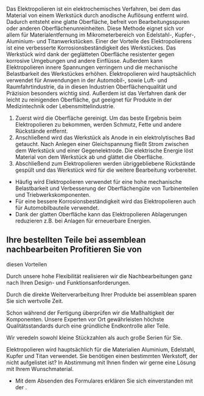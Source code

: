 

Das Elektropolieren ist ein elektrochemisches Verfahren, bei dem das Material
von einem Werkstück durch anodische Auflösung entfernt wird. Dadurch entsteht
eine glatte Oberfläche, befreit von Bearbeitungsspuren oder anderen
Oberflächenunreinheiten. Diese Methode eignet sich vor allem für
Materialentfernung im Mikrometerbereich von Edelstahl-, Kupfer-, Aluminium- und
Titanwerkstücken. Einer der Vorteile des Elektropolierens ist eine verbesserte
Korrosionsbeständigkeit des Werkstückes. Das Werkstück wird dank der geglätteten
Oberfläche resistenter gegen korrosive Umgebungen und andere Einflüsse. Außerdem
kann Elektropolieren innere Spannungen verringern und die mechanische
Belastbarkeit des Werkstückes erhöhen. Elektropolieren wird hauptsächlich
verwendet für Anwendungen in der Automobil-, sowie Luft- und Raumfahrtindustrie,
da in diesen Industrien Oberflächenqualität und Präzision besonders wichtig
sind. Außerdem ist das Verfahren dank der leicht zu reinigenden Oberfläche, gut
geeignet für Produkte in der Medizintechnik oder Lebensmittelindustrie.

  1. Zuerst wird die Oberfläche gereinigt. Um das beste Ergebnis beim Elektropolieren zu bekommen, werden Schmutz, Fette und andere Rückstände entfernt.
  2. Anschließend wird das Werkstück als Anode in ein elektrolytisches Bad getaucht. Nach Anlegen einer Gleichspannung fließt Strom zwischen dem Werkstück und einer Gegenelektrode. Die elektrische Energie löst Material von dem Werkstück ab und glättet die Oberfläche.
  3. Abschließend zum Elektropolieren werden übriggebliebene Rückstände gespült und das Werkstück wird für die weitere Bearbeitung vorbereitet.

  * Häufig wird Elektropolieren verwendet für eine hohe mechanische Belastbarkeit und Verbesserung der Oberflächengüte von Turbinenteilen und Triebwerkskomponenten.
  * Für eine bessere Korrosionsbeständigkeit wird das Elektropolieren auch für Automobilbauteile verwendet.
  * Dank der glatten Oberfläche kann das Elektropolieren Ablagerungen reduzieren z.B. bei Anlagen für erneuerbare Energien.

## Ihre bestellten Teile bei assemblean nachbearbeiten Profitieren Sie von
diesen Vorteilen

Durch unsere hohe Flexibilität realisieren wir die Nachbearbeitungen ganz nach
Ihren Design- und Funktionsanforderungen.

Durch die direkte Weiterverarbeitung Ihrer Produkte bei assemblean sparen Sie
sich wertvolle Zeit.

Schon während der Fertigung überprüfen wir die Maßhaltigkeit der Komponenten.
Unsere Experten vor Ort gewährleisten höchste Qualitätsstandards durch eine
gründliche Endkontrolle aller Teile.

Wir veredeln sowohl kleine Stückzahlen als auch große Serien für Sie.

Elektropolieren wird hauptsächlich für die Materialien Aluminium, Edelstahl,
Kupfer und Titan verwendet. Sie benötigen einen bestimmten Werkstoff, der nicht
aufgelistet ist? In Abstimmung mit Ihnen finden wir gerne eine Lösung mit Ihrem
Wunschmaterial.

* Mit dem Absenden des Formulares erklären Sie sich einverstanden mit der .

